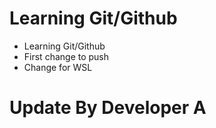# Learning Git/Github

- Learning Git/Github
- First change to push
- Change for WSL

# Update By Developer A